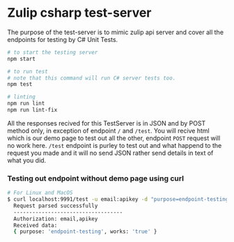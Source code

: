 # Zulip csharp test-server

The purpose of the test-server is to mimic zulip api server
and cover all the endpoints for testing by C# Unit Tests.

```bash
# to start the testing server
npm start

# to run test 
# note that this command will run C# server tests too.
npm test 

# linting
npm run lint
npm run lint-fix
```

All the responses recived for this TestServer is in JSON
and by POST method only, in exception of endpoint `/` and `/test`.
You will recive html which is our demo page to test out all the other,
endpoint `POST` request will no work here. `/test` endpoint is purley to
test out and what happend to the request you made and it will no send JSON
rather send details in text of what you did.

### Testing out endpoint without demo page using curl

```bash
# For Linux and MacOS
$ curl localhost:9991/test -u email:apikey -d "purpose=endpoint-testing&works=true" -X POST
  Request parsed successfully
  -----------------------------------
  Authorization: email,apikey
  Received data:
  { purpose: 'endpoint-testing', works: 'true' }
```
